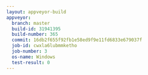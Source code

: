 ```yaml
---
layout: appveyor-build
appveyor:
  branch: master
  build-id: 31941395
  build-number: 365
  commit: 16db2f655f92fb1e58ed9f9e11fd6833e679037f
  job-id: cwxla6lubmmketho
  job-number: 3
  os-name: Windows
  test-result: 0
---
```

